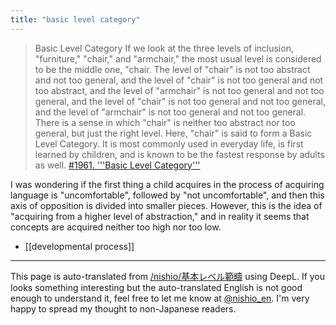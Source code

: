 ```yaml
---
title: "basic level category"
---
```


> Basic Level Category
>  If we look at the three levels of inclusion, "furniture," "chair," and "armchair," the most usual level is considered to be the middle one, "chair. The level of "chair" is not too abstract and not too general, and the level of "chair" is not too general and not too abstract, and the level of "armchair" is not too general and not too general, and the level of "chair" is not too general and not too general, and the level of "armchair" is not too general and not too general. There is a sense in which "chair" is neither too abstract nor too general, but just the right level. Here, "chair" is said to form a Basic Level Category.
>  It is most commonly used in everyday life, is first learned by children, and is known to be the fastest response by adults as well.
[#1961. '''Basic Level Category'''](http://user.keio.ac.jp/~rhotta/hellog/2014-09-09-1.html)

I was wondering if the first thing a child acquires in the process of acquiring language is "uncomfortable", followed by "not uncomfortable", and then this axis of opposition is divided into smaller pieces.
However, this is the idea of "acquiring from a higher level of abstraction," and in reality it seems that concepts are acquired neither too high nor too low.

- [[developmental process]]

---
This page is auto-translated from [/nishio/基本レベル範疇](https://scrapbox.io/nishio/基本レベル範疇) using DeepL. If you looks something interesting but the auto-translated English is not good enough to understand it, feel free to let me know at [@nishio_en](https://twitter.com/nishio_en). I'm very happy to spread my thought to non-Japanese readers.